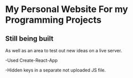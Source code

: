 # My Personal Website For my Programming Projects

## Still being built

As well as an area to test out new ideas on a live server.

-Used Create-React-App

-Hidden keys in a separate not uploaded JS file.

